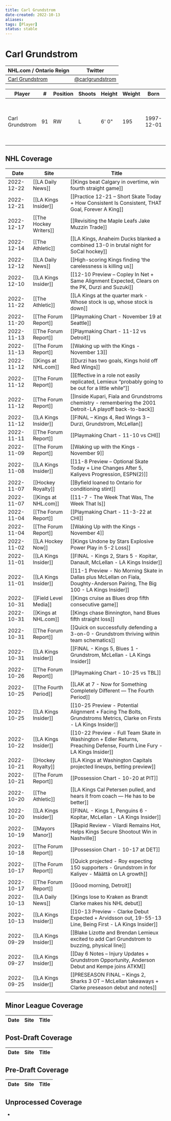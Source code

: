 ```yaml
---
title: Carl Grundstrom
date-created: 2022-10-13
aliases: 
tags: [Player]
status: stable
---
```


# Carl Grundstrom

| NHL.com / Ontario Reign                                                 | Twitter                                 |
| ----------------------------------------------------------------------- | --------------------------------------- |
|[Carl Grundstrom](https://www.nhl.com/player/carl-grundstrom-8479336) | [@carlgrundstrom](https://twitter.com/carlgrundstrom)

| Player          | \#  | Position | Shoots | Height | Weight | Born       | Birthplace | Draft                                    |
| --------------- | --- | -------- | ------ | ------ | ------ | ---------- | ---------- | ---------------------------------------- |
| Carl Grundstrom | 91  | RW       | L      | 6' 0"  | 195    | 1997-12-01 | Umea, SWE  | 2016 TOR, 2nd rd, 27th pk (57th overall) |

## NHL  Coverage
| Date       | Site                   | Title                                                                                                                          |
| ---------- | ---------------------- | ------------------------------------------------------------------------------------------------------------------------------ |
| 2022-12-22 | [[LA Daily News]] | [[Kings beat Calgary in overtime, win fourth straight game]] |
| 2022-12-21 | [[LA Kings Insider]]    | [[Practice 12-21 – Short Skate Today + How Consistent Is Consistent, THAT Goal, Forever A King]]                                                                                                                                                                                                 |
| 2022-12-17 | [[The Hockey Writers]] | [[Revisiting the Maple Leafs Jake Muzzin Trade]]                                                                               |
| 2022-12-14 | [[The Athletic]]       | [[LA Kings, Anaheim Ducks blanked a combined 13-0 in brutal night for SoCal hockey]]                                           |
| 2022-12-12 | [[LA Daily News]]      | [[High-scoring Kings finding ‘the carelessness is killing us]]                                                                 |
| 2022-12-10 | [[LA Kings Insider]]   | [[12-10 Preview – Copley In Net + Same Alignment Expected, Clears on the PK, Durzi and Suzuki]]                                |
| 2022-11-22 | [[The Athletic]]       | [[LA Kings at the quarter mark - Whose stock is up, whose stock is down]]                                                      |
| 2022-11-20 | [[The Forum Report]]   | [[Playmaking Chart - November 19 at Seattle]]                                                                                  |
| 2022-11-13 | [[The Forum Report]]   | [[Playmaking Chart - 11-12 vs Detroit]]                                                                                        |
| 2022-11-13 | [[The Forum Report]]   | [[Waking up with the Kings - November 13]]                                                                                     |
| 2022-11-12 | [[Kings at NHL.com]]   | [[Durzi has two goals, Kings hold off Red Wings]]                                                                              |
| 2022-11-12 | [[The Forum Report]]   | [[Effective in a role not easily replicated, Lemieux “probably going to be out for a little while”]]                           |
| 2022-11-12 | [[The Forum Report]]   | [[Inside Kupari, Fiala and Grundstroms chemistry - remembering the 2001 Detroit-LA playoff back-to-back]]                      |
| 2022-11-12 | [[LA Kings Insider]]   | [[FINAL – Kings 4, Red Wings 3 – Durzi, Grundstrom, McLellan]]                                                                 |
| 2022-11-11 | [[The Forum Report]]   | [[Playmaking Chart - 11-10 vs CHI]]                                                                                            |
| 2022-11-09 | [[The Forum Report]]   | [[Waking up with the Kings - November 9]]                                                                                      |
| 2022-11-08 | [[LA Kings Insider]]   | [[11-8 Preview – Optional Skate Today + Line Changes After 5, Kaliyevs Progression, ESPN(2)]]                                  |
| 2022-11-07 | [[Hockey Royalty]]     | [[Byfield loaned to Ontario for conditioning stint]]                                                                           |
| 2022-11-07 | [[Kings at NHL.com]]   | [[11-7 - The Week That Was, The Week That Is]]                                                                                 |
| 2022-11-04 | [[The Forum Report]]   | [[Playmaking Chart - 11-3-22 at CHI]]                                                                                          |
| 2022-11-04 | [[The Forum Report]]   | [[Waking Up with the Kings - November 4]]                                                                                      |
| 2022-11-02 | [[LA Hockey Now]]      | [[Kings Undone by Stars Explosive Power Play in 5-2 Loss]]                                                                     |
| 2022-11-01 | [[LA Kings Insider]]   | [[FINAL - Kings 2, Stars 5 - Kopitar, Danault, McLellan - LA Kings Insider]]                                                   |
| 2022-11-01 | [[LA Kings Insider]]   | [[11-1 Preview - No Morning Skate in Dallas plus McLellan on Fiala, Doughty-Anderson Pairing, The Big 100 - LA Kings Insider]] |
| 2022-10-31 | [[Field Level Media]]  | [[Kings cruise as Blues drop fifth consecutive game]]                                                                          |
| 2022-10-31 | [[Kings at NHL.com]]   | [[Kings chase Binnington, hand Blues fifth straight loss]]                                                                     |
| 2022-10-31 | [[The Forum Report]]   | [[Quick on successfully defending a 3-on-0 - Grundstrom thriving within team schematics]]                                      |
| 2022-10-31 | [[LA Kings Insider]]   | [[FINAL - Kings 5, Blues 1 - Grundstrom, McLellan - LA Kings Insider]]                                                         |
| 2022-10-26 | [[The Forum Report]]   | [[Playmaking Chart - 10-25 vs TBL]]                                                                                            |
| 2022-10-25 | [[The Fourth Period]]  | [[LAK at 7 - Now for Something Completely Different — The Fourth Period]]                                                      |
| 2022-10-25 | [[LA Kings Insider]]   | [[10-25 Preview - Potential Alignment + Facing The Bolts, Grundstroms Metrics, Clarke on Firsts - LA Kings Insider]]           |
| 2022-10-22 | [[LA Kings Insider]]   | [[10-22 Preview - Full Team Skate in Washington + Edler Returns, Preaching Defense, Fourth Line Fury - LA Kings Insider]]      |
| 2022-10-21 | [[Hockey Royalty]]     | [[LA Kings at Washington Capitals projected lineups, betting preview]]                                                         |
| 2022-10-21 | [[The Forum Report]]   | [[Possession Chart - 10-20 at PIT]]                                                                                            |
| 2022-10-20 | [[The Athletic]]       | [[LA Kings Cal Petersen pulled, and hears it from coach — He has to be better]]                                                |
| 2022-10-20 | [[LA Kings Insider]]   | [[FINAL - Kings 1, Penguins 6 - Kopitar, McLellan - LA Kings Insider]]                                                         |
| 2022-10-19 | [[Mayors Manor]]       | [[Rapid Review - Vilardi Remains Hot, Helps Kings Secure Shootout Win in Nashville]]                                           |
| 2022-10-18 | [[The Forum Report]]   | [[Possession Chart - 10-17 at DET]]                                                                                            |
| 2022-10-17 | [[The Forum Report]]   | [[Quick projected - Roy expecting 150 supporters - Grundstrom in for Kaliyev - Määttä on LA growth]]                           |
| 2022-10-17 | [[The Forum Report]]   | [[Good morning, Detroit]]                                                                                                      |
| 2022-10-13 | [[LA Daily News]]      | [[Kings lose to Kraken as Brandt Clarke makes his NHL debut]]                                                                  |
| 2022-10-13 | [[LA Kings Insider]]   | [[10-13 Preview - Clarke Debut Expected + Arvidsson out, 19-55-13 Line, Being First - LA Kings Insider]]                       |
| 2022-09-29 | [[LA Kings Insider]]   | [[Blake Lizotte and Brendan Lemieux excited to add Carl Grundstrom to buzzing, physical line]]                                 |
| 2022-09-27 | [[LA Kings Insider]]   | [[Day 6 Notes – Injury Updates + Grundstrom Opportunity, Anderson Debut and Kempe joins ATKM]]                                 |
| 2022-09-25 | [[LA Kings Insider]]  | [[PRESEASON FINAL – Kings 2, Sharks 3 OT – McLellan takeaways + Clarke preseason debut and notes]]                          |


## Minor League Coverage
Date | Site |  Title
---|---|---



## Post-Draft Coverage
Date | Site |  Title
---|---|---



## Pre-Draft Coverage
Date | Site |  Title
---|---|---


## Unprocessed Coverage
- 
